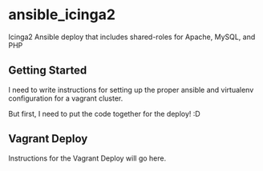# ansible_icinga2

Icinga2 Ansible deploy that includes shared-roles for Apache, MySQL, and PHP

## Getting Started

I need to write instructions for setting up the proper ansible and virtualenv configuration
for a vagrant cluster.

But first, I need to put the code together for the deploy! :D

## Vagrant Deploy

Instructions for the Vagrant Deploy will go here.
